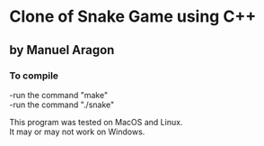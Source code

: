 # Clone of Snake Game using C++
## by Manuel Aragon

### To compile
-run the command "make"<br>
-run the command "./snake"

This program was tested on MacOS and Linux. <br>
It may or may not work on Windows.